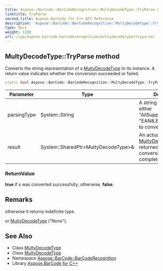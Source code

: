 ```yaml
---
title: Aspose::BarCode::BarCodeRecognition::MultyDecodeType::TryParse method
linktitle: TryParse
second_title: Aspose.BarCode for C++ API Reference
description: 'Aspose::BarCode::BarCodeRecognition::MultyDecodeType::TryParse method. Converts the string representation of a MultyDecodeType to its instance. A return value indicates whether the conversion succeeded or failed in C++.'
type: docs
weight: 1200
url: /cpp/aspose.barcode.barcoderecognition/multydecodetype/tryparse/
---
```

## MultyDecodeType::TryParse method


Converts the string representation of a [MultyDecodeType](../) to its instance. A return value indicates whether the conversion succeeded or failed.

```cpp
static bool Aspose::BarCode::BarCodeRecognition::MultyDecodeType::TryParse(System::String parsingType, System::SharedPtr<MultyDecodeType> &result)
```


| Parameter | Type | Description |
| --- | --- | --- |
| parsingType | System::String | A string in the format as either "AllSupportedTypes" or "EAN8,EAN13,CodaBar" to convert. |
| result | System::SharedPtr\<MultyDecodeType\>\& | An actual [MultyDecodeType](../) is returned, when conversion has completed successfully; |

### ReturnValue

**true** if s was converted successfully; otherwise, **false**.
## Remarks



otherwise it returns indefinite type. 

or [MultyDecodeType](../) ("None").

## See Also

* Class [MultyDecodeType](../)
* Class [MultyDecodeType](../)
* Namespace [Aspose::BarCode::BarCodeRecognition](../../)
* Library [Aspose.BarCode for C++](../../../)
